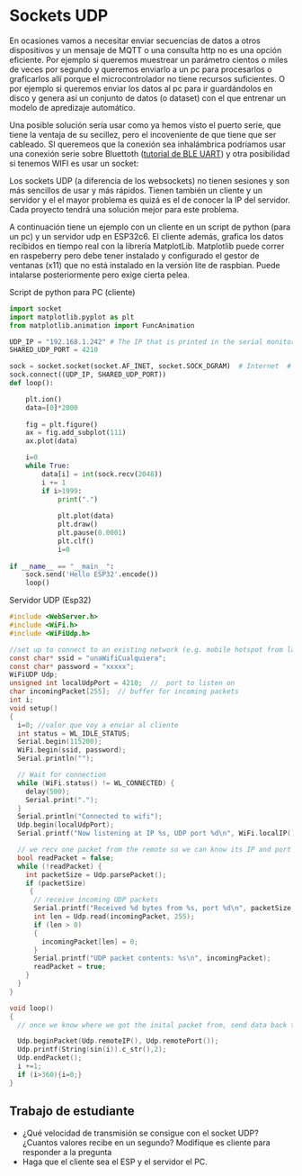 # Sockets UDP

En ocasiones vamos a necesitar enviar secuencias de datos a otros dispositivos y un mensaje de MQTT o una consulta http no es una opción eficiente. Por ejemplo si queremos muestrear un parámetro cientos o miles de veces por segundo y queremos enviarlo a un pc para procesarlos o graficarlos allí porque el microcontrolador no tiene recursos suficientes. O por ejemplo si queremos enviar los datos al pc para ir guardándolos en disco y genera así un conjunto de datos (o dataset) con el que entrenar un modelo de apredizaje automático.

Una posible solución sería usar como ya hemos visto el puerto serie, que tiene la ventaja de su secillez, pero el incoveniente de que tiene que ser cableado. SI queremeos que la conexión sea inhalámbrica podríamos usar una conexión serie sobre Bluettoth ([tutorial de BLE UART](https://www.prometec.net/esp32-serial-bluetooth/)) y otra posibilidad si tenemos WIFI es usar un socket:

Los sockets UDP (a diferencia de los websockets) no tienen sesiones y son más sencillos de usar y más rápidos. Tienen también un cliente y un servidor y el el mayor problema es quizá es el de conocer la IP del servidor. Cada proyecto tendrá una solución mejor para este problema.

A continuación tiene un ejemplo con un cliente en un script de python (para un pc) y un servidor udp en ESP32c6. El cliente además, grafica los datos recibidos en tiempo real con la librería MatplotLib. Matplotlib puede correr en raspeberry pero debe tener instalado y configurado el gestor de ventanas (x11) que no está instalado en la versión lite de raspbian. Puede intalarse posteriormente pero exige cierta pelea. 

Script de python para PC (cliente)

```python
import socket
import matplotlib.pyplot as plt
from matplotlib.animation import FuncAnimation

UDP_IP = "192.168.1.242" # The IP that is printed in the serial monitor from the ESP32
SHARED_UDP_PORT = 4210

sock = socket.socket(socket.AF_INET, socket.SOCK_DGRAM)  # Internet  # UDP
sock.connect((UDP_IP, SHARED_UDP_PORT))
def loop():

    plt.ion()    
    data=[0]*2000
    
    fig = plt.figure()
    ax = fig.add_subplot(111)
    ax.plot(data)

    i=0
    while True:
        data[i] = int(sock.recv(2048))
        i += 1
        if i>1999: 
            print(".")
           
            plt.plot(data)
            plt.draw()
            plt.pause(0.0001)
            plt.clf()
            i=0
           
if __name__ == "__main__":
    sock.send('Hello ESP32'.encode())
    loop()
```



Servidor UDP (Esp32)

```c
#include <WebServer.h>
#include <WiFi.h>
#include <WiFiUdp.h>

//set up to connect to an existing network (e.g. mobile hotspot from laptop that will run the python code)
const char* ssid = "unaWifiCualquiera";
const char* password = "xxxxx";
WiFiUDP Udp;
unsigned int localUdpPort = 4210;  //  port to listen on
char incomingPacket[255];  // buffer for incoming packets
int i;
void setup()
{
  i=0; //valor que voy a enviar al cliente
  int status = WL_IDLE_STATUS;
  Serial.begin(115200);
  WiFi.begin(ssid, password);
  Serial.println("");

  // Wait for connection
  while (WiFi.status() != WL_CONNECTED) {
    delay(500);
    Serial.print(".");
  }
  Serial.println("Connected to wifi");
  Udp.begin(localUdpPort);
  Serial.printf("Now listening at IP %s, UDP port %d\n", WiFi.localIP().toString().c_str(), localUdpPort);

  // we recv one packet from the remote so we can know its IP and port
  bool readPacket = false;
  while (!readPacket) {
    int packetSize = Udp.parsePacket();
    if (packetSize)
     {
      // receive incoming UDP packets
      Serial.printf("Received %d bytes from %s, port %d\n", packetSize, Udp.remoteIP().toString().c_str(), Udp.remotePort());
      int len = Udp.read(incomingPacket, 255);
      if (len > 0)
      {
        incomingPacket[len] = 0;
      }
      Serial.printf("UDP packet contents: %s\n", incomingPacket);
      readPacket = true;
    } 
  }
}

void loop()
{
  // once we know where we got the inital packet from, send data back to that IP address and port

  Udp.beginPacket(Udp.remoteIP(), Udp.remotePort());
  Udp.printf(String(sin(i)).c_str(),2);
  Udp.endPacket();
  i +=1;
  if (i>360){i=0;}
}

```

## Trabajo de estudiante

* ¿Qué velocidad de transmisión se consigue con el socket UDP?¿Cuantos valores recibe en un segundo? Modifique es cliente para responder a la pregunta
* Haga que el cliente sea el ESP y el servidor el PC. 
